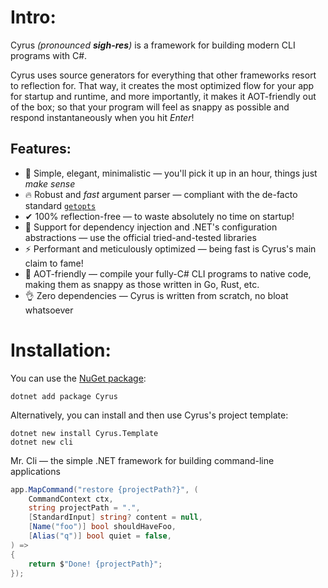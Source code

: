 # Intro:
Cyrus *(pronounced **sigh-res**)* is a framework for building modern CLI programs with C#.

Cyrus uses source generators for everything that other frameworks resort to reflection for. That way, it creates the most optimized flow for your app for startup and runtime, and more importantly, it makes it AOT-friendly out of the box; so that your program will feel as snappy as possible and respond instantaneously when you hit *Enter*!

## Features:
- 💎 Simple, elegant, minimalistic — you'll pick it up in an hour, things just _make sense_
- 🔥 Robust and *fast* argument parser — compliant with the de-facto standard [`getopts`](https://en.wikipedia.org/wiki/Getopts)
- ✔ 100% reflection-free — to waste absolutely no time on startup!
- 💉 Support for dependency injection and .NET's configuration abstractions — use the official tried-and-tested libraries
- ⚡ Performant and meticulously optimized — being fast is Cyrus's main claim to fame!
- 💨 AOT-friendly — compile your fully-C# CLI programs to native code, making them as snappy as those written in Go, Rust, etc.
- 👌 Zero dependencies — Cyrus is written from scratch, no bloat whatsoever

# Installation:

You can use the [NuGet package](https://www.nuget.org/packages/Cyrus/):
```shell
dotnet add package Cyrus
```

Alternatively, you can install and then use Cyrus's project template:
```
dotnet new install Cyrus.Template
dotnet new cli
```

Mr. Cli — the simple .NET framework for building command-line applications
```csharp
app.MapCommand("restore {projectPath?}", (
    CommandContext ctx,
    string projectPath = ".",
    [StandardInput] string? content = null,
    [Name("foo")] bool shouldHaveFoo,
    [Alias("q")] bool quiet = false,
) =>
{
    return $"Done! {projectPath}";
});
```
